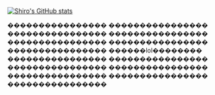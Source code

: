 [![Shiro's GitHub stats](https://github-readme-stats.vercel.app/api?username=puyopy)](https://github.com/anuraghazra/github-readme-stats)

����������������
����������������
����������������
����������������
����������������
����������������
����������������
������lol��������
����������������
����������������
����������������
����������������
����������������
����������������
����������������
